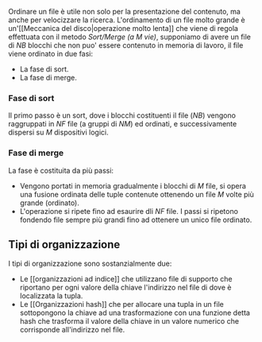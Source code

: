 Ordinare un file è utile non solo per la presentazione del contenuto, ma anche per velocizzare la ricerca.
L'ordinamento di un file molto grande è un'[[Meccanica del disco|operazione molto lenta]] che viene di regola effettuata con il metodo *Sort/Merge (a M vie)*, supponiamo di avere un file di $NB$ blocchi che non puo' essere contenuto in memoria di lavoro, il file viene ordinato in due fasi:
- La fase di sort.
- La fase di merge.

### Fase di sort
Il primo passo è un sort, dove i blocchi costituenti il file ($NB$) vengono raggruppati in $NF$ file (a gruppi di $NM$) ed ordinati, e successivamente dispersi su $M$ dispositivi logici.

### Fase di merge
La fase è costituita da più passi:
- Vengono portati in memoria gradualmente i blocchi di $M$ file, si opera una fusione ordinata delle tuple contenute ottenendo un file $M$ volte più grande (ordinato).
- L'operazione si ripete fino ad esaurire dli $NF$ file.
I passi si ripetono fondendo file sempre più grandi fino ad ottenere un unico file ordinato.

## Tipi di organizzazione
I tipi di organizzazione sono sostanzialmente due:
- Le [[organizzazioni ad indice]] che utilizzano file di supporto che riportano per ogni valore della chiave l'indirizzo nel file di dove è localizzata la tupla.
- Le [[Organizzazioni hash]] che per allocare una tupla in un file sottopongono la chiave ad una trasformazione con una funzione detta hash che trasforma il valore della chiave in un valore numerico che corrisponde all'indirizzo nel file.